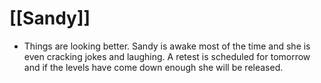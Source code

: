 # [[Sandy]]
- Things are looking better.  Sandy is awake most of the time and she is even cracking jokes and laughing.  A retest is scheduled for tomorrow and if the levels have come down enough she will be released.